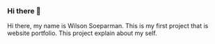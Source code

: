 ### Hi there 👋
Hi there, my name is Wilson Soeparman. This is my first project that is website portfolio. This project explain about my self.
